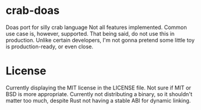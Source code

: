 # crab-doas
Doas port for silly crab language
Not all features implemented. Common use case is, however, supported. That being said, do not use this in production. Unlike certain developers, I'm not gonna pretend some little toy is production-ready, or even close.

# License
Currently displaying the MIT license in the LICENSE file. Not sure if MIT or BSD is more appropriate.
Currently not distributing a binary, so it shouldn't matter too much, despite Rust not having a stable ABI for dynamic linking.
